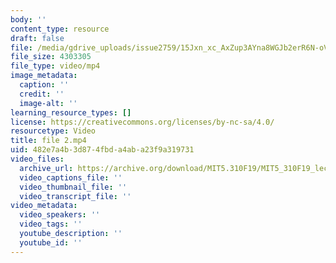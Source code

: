 ```yaml
---
body: ''
content_type: resource
draft: false
file: /media/gdrive_uploads/issue2759/15Jxn_xc_AxZup3AYna8WGJb2erR6N-oV/file-2.mp4
file_size: 4303305
file_type: video/mp4
image_metadata:
  caption: ''
  credit: ''
  image-alt: ''
learning_resource_types: []
license: https://creativecommons.org/licenses/by-nc-sa/4.0/
resourcetype: Video
title: file 2.mp4
uid: 482e7a4b-3d87-4fbd-a4ab-a23f9a319731
video_files:
  archive_url: https://archive.org/download/MIT5.310F19/MIT5_310F19_lec04_300k.mp4
  video_captions_file: ''
  video_thumbnail_file: ''
  video_transcript_file: ''
video_metadata:
  video_speakers: ''
  video_tags: ''
  youtube_description: ''
  youtube_id: ''
---
```

